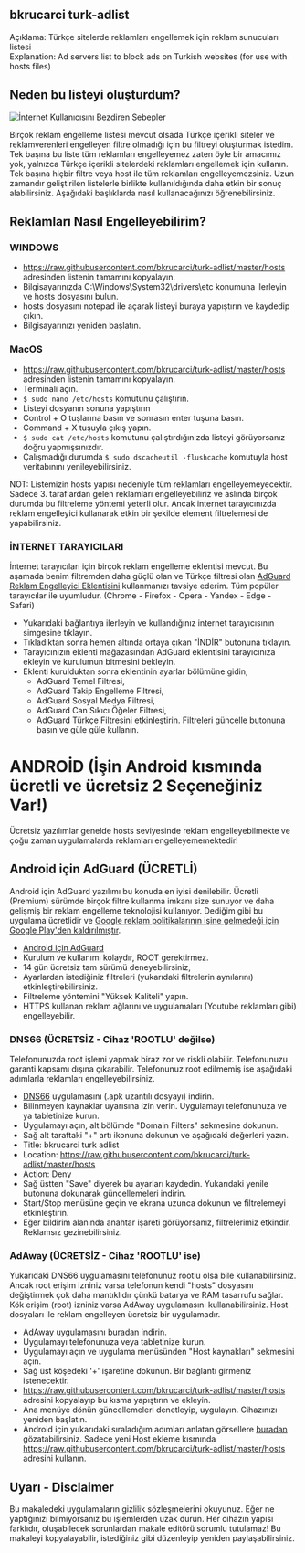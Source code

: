 ## bkrucarci turk-adlist
Açıklama:       Türkçe sitelerde reklamları engellemek için reklam sunucuları listesi  
Explanation:    Ad servers list to block ads on Turkish websites (for use with hosts files)

## Neden bu listeyi oluşturdum?

![İnternet Kullanıcısını Bezdiren Sebepler](https://vgy.me/icMIZ6.jpg)

Birçok reklam engelleme listesi mevcut olsada Türkçe içerikli siteler ve reklamverenleri engelleyen filtre olmadığı için bu filtreyi oluşturmak istedim. Tek başına bu liste tüm reklamları engelleyemez zaten öyle bir amacımız yok, yalnızca Türkçe içerikli sitelerdeki reklamları engellemek için kullanın. Tek başına hiçbir filtre veya host ile tüm reklamları engelleyemezsiniz. Uzun zamandır geliştirilen listelerle birlikte kullanıldığında daha etkin bir sonuç alabilirsiniz. Aşağıdaki başlıklarda nasıl kullanacağınızı öğrenebilirsiniz.

## Reklamları Nasıl Engelleyebilirim?

### WINDOWS
- https://raw.githubusercontent.com/bkrucarci/turk-adlist/master/hosts adresinden listenin tamamını kopyalayın.
- Bilgisayarınızda C:\Windows\System32\drivers\etc konumuna ilerleyin ve hosts dosyasını bulun.
- hosts dosyasını notepad ile açarak listeyi buraya yapıştırın ve kaydedip çıkın.
- Bilgisayarınızı yeniden başlatın.

### MacOS
- https://raw.githubusercontent.com/bkrucarci/turk-adlist/master/hosts adresinden listenin tamamını kopyalayın.
- Terminali açın.
- `$ sudo nano /etc/hosts` komutunu çalıştırın.
- Listeyi dosyanın sonuna yapıştırın
- Control + O tuşlarına basın ve sonrasın enter tuşuna basın.
- Command + X tuşuyla çıkış yapın.
- `$ sudo cat /etc/hosts` komutunu çalıştırdığınızda listeyi görüyorsanız doğru yapmışsınızdır.
- Çalışmadığı durumda `$ sudo dscacheutil -flushcache` komutuyla host veritabınını yenileyebilirsiniz.

NOT: Listemizin hosts yapısı nedeniyle tüm reklamları engelleyemeyecektir. Sadece 3. taraflardan gelen reklamları engelleyebiliriz ve aslında birçok durumda bu filtreleme yöntemi yeterli olur. Ancak internet tarayıcınızda reklam engelleyici kullanarak etkin bir şekilde element filtrelemesi de yapabilirsiniz.

### İNTERNET TARAYICILARI

İnternet tarayıcıları için birçok reklam engelleme eklentisi mevcut. Bu aşamada benim filtremden daha güçlü olan ve Türkçe filtresi olan [AdGuard Reklam Engelleyici Eklentisini](https://adguard.com/tr/adguard-browser-extension/overview.html) kullanmanızı tavsiye ederim. Tüm popüler tarayıcılar ile uyumludur. (Chrome - Firefox - Opera - Yandex - Edge - Safari)

- Yukarıdaki bağlantıya ilerleyin ve kullandığınız internet tarayıcısının simgesine tıklayın.
- Tıkladıktan sonra hemen altında ortaya çıkan "İNDİR" butonuna tıklayın.
- Tarayıcınızın eklenti mağazasından AdGuard eklentisini tarayıcınıza ekleyin ve kurulumun bitmesini bekleyin.
- Eklenti kurulduktan sonra eklentinin ayarlar bölümüne gidin,
  + AdGuard Temel Filtresi,
  + AdGuard Takip Engelleme Filtresi,
  + AdGuard Sosyal Medya Filtresi,
  + AdGuard Can Sıkıcı Öğeler Filtresi,
  + AdGuard Türkçe Filtresini etkinleştirin.
Filtreleri güncelle butonuna basın ve güle güle kullanın.

# ANDROİD (İşin Android kısmında ücretli ve ücretsiz 2 Seçeneğiniz Var!)
Ücretsiz yazılımlar genelde hosts seviyesinde reklam engelleyebilmekte ve çoğu zaman uygulamalarda reklamları engelleyememektedir!

## Android için AdGuard (ÜCRETLİ)
Android için AdGuard yazılımı bu konuda en iyisi denilebilir. Ücretli (Premium) sürümde birçok filtre kullanma imkanı size sunuyor ve daha gelişmiş bir reklam engelleme teknolojisi kullanıyor. Dediğim gibi bu uygulama ücretlidir ve [Google reklam politikalarının işine gelmedeği için Google Play'den kaldırılmıştır](https://blog.adguard.com/en/google-removes-adguard-android-app-google-play/).
+ [Android için AdGuard](https://adguard.com/tr/adguard-android/overview.html)
+ Kurulum ve kullanımı kolaydır, ROOT gerektirmez.
+ 14 gün ücretsiz tam sürümü deneyebilirsiniz,
+ Ayarlardan istediğiniz filtreleri (yukarıdaki filtrelerin aynılarını) etkinleştirebilirsiniz.
+ Filtreleme yöntemini "Yüksek Kaliteli" yapın.
+ HTTPS kullanan reklam ağlarını ve uygulamaları (Youtube reklamları gibi) engelleyebilir.

### DNS66 (ÜCRETSİZ - Cihaz 'ROOTLU' değilse)

Telefonunuzda root işlemi yapmak biraz zor ve riskli olabilir. Telefonunuzu garanti kapsamı dışına çıkarabilir. Telefonunuz root edilmemiş ise aşağıdaki adımlarla reklamları engelleyebilirsiniz.

- [DNS66](https://github.com/julian-klode/dns66/releases) uygulamasını (.apk uzantılı dosyayı) indirin.
- Bilinmeyen kaynaklar uyarısına izin verin. Uygulamayı telefonunuza ve ya tabletinize kurun.
- Uygulamayı açın, alt bölümde "Domain Filters" sekmesine dokunun.
- Sağ alt taraftaki "+" artı ikonuna dokunun ve aşağıdaki değerleri yazın.
- Title: bkrucarci turk adlist
- Location: https://raw.githubusercontent.com/bkrucarci/turk-adlist/master/hosts
- Action: Deny
- Sağ üstten "Save" diyerek bu ayarları kaydedin. Yukarıdaki yenile butonuna dokunarak güncellemeleri indirin.
- Start/Stop menüsüne geçin ve ekrana uzunca dokunun ve filtrelemeyi etkinleştirin.
- Eğer bildirim alanında anahtar işareti görüyorsanız, filtrelerimiz etkindir. Reklamsız gezinebilirsiniz.

### AdAway (ÜCRETSİZ - Cihaz 'ROOTLU' ise)

Yukarıdaki DNS66 uygulamasını telefonunuz rootlu olsa bile kullanabilirsiniz. Ancak root erişim izniniz varsa telefonun kendi "hosts" dosyasını değiştirmek çok daha mantıklıdır çünkü batarya ve RAM tasarrufu sağlar.
Kök erişim (root) izniniz varsa AdAway uygulamasını kullanabilirsiniz. Host dosyaları ile reklam engelleyen ücretsiz bir uygulamadır.

- AdAway uygulamasını [buradan](https://app.adaway.org/adaway.apk) indirin.
- Uygulamayı telefonunuza veya tabletinize kurun.
- Uygulamayı açın ve uygulama menüsünden "Host kaynakları" sekmesini açın.
- Sağ üst köşedeki '+' işaretine dokunun. Bir bağlantı girmeniz istenecektir.
- https://raw.githubusercontent.com/bkrucarci/turk-adlist/master/hosts adresini kopyalayıp bu kısma yapıştırın ve ekleyin.
- Ana menüye dönün güncellemeleri denetleyip, uygulayın. Cihazınızı yeniden başlatın.
- Android için yukarıdaki sıraladığım adımları anlatan görsellere [buradan](http://bilenlerkabilesi.com/adaway-android-icin-en-iyi-reklam-engelleme-uygulamasi/) gözatabilirsiniz. Sadece yeni Host ekleme kısmında https://raw.githubusercontent.com/bkrucarci/turk-adlist/master/hosts adresini kullanın.

## Uyarı - Disclaimer
Bu makaledeki uygulamaların gizlilik sözleşmelerini okuyunuz. Eğer ne yaptığınızı bilmiyorsanız bu işlemlerden uzak durun. Her cihazın yapısı farklıdır, oluşabilecek sorunlardan makale editörü sorumlu tutulamaz! Bu makaleyi kopyalayabilir, istediğiniz gibi düzenleyip yeniden paylaşabilirsiniz.
